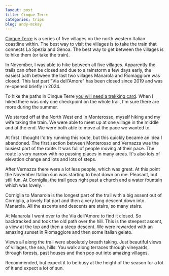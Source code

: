 ```yaml
---
layout: post
title: Cinque Terre
categories: trips
blog: andy-mckay
---
```


<a href="https://en.wikipedia.org/wiki/Cinque_Terre">Cinque Terre</a> is a series of five villages on the north western Italian coastline within. The best way to visit the villages is to take the train that connects La Spezia and Genoa. The best way to get between the villages is to hike them (or take the train).

In November, I was able to hike between all five villages. Apparently the trails can often be closed and due to a rainstorm a few days early, the easiest path between the last two villages Manarola and Riomaggiore was closed. This last part "Via dell'Amore" has been closed since 2019 and was re-opened briefly in 2024.

To hike the paths in Cinque Terre <a href="https://www.cinqueterre.eu.com/en/cinque-terre-card#cinque-terre-trekking-card">you will need a trekking card</a>. When I hiked there was only one checkpoint on the whole trail, I'm sure there are more during the summer.

<div class="strava-embed-placeholder" data-embed-type="activity" data-embed-id="12798154588" data-style="standard" data-from-embed="false"></div><script src="https://strava-embeds.com/embed.js"></script>

We started off at the North West end in Monterosso, myself hiking and my wife taking the train. We were able to meet up at one village in the middle and at the end. We were both able to move at the pace we wanted to.

At first I thought I'd try running this route, but this quickly became an idea I abandoned. The first section between Monterosso and Vernazza was the busiest part of the route. It was full of people moving at their pace. The route is very narrow with no passing places in many areas. It's also lots of elevation change and lots and lots of steps.

After Vernazza there were a lot less people, which was great. At this point the November Italian sun was starting to beat down on me. Pleasant, but still fun. At Corniglia, the trail goes right past a church and a water fountain which was lovely.

Corniglia to Manarola is the longest part of the trail with a big assent out of Corniglia, a lovely flat part and then a very long descent down into Manarola. All the ascents and descents are stairs, so many stairs.

At Manarola I went over to the Via dell'Amore to find it closed. So backtracked and took the old path over the hill. This is the steepest ascent, a view at the top and then a steep descent. We were rewarded with an amazing sunset in Riomaggiore and then some Italian gelato.

Views all along the trail were absolutely breath taking. Just beautiful views of villages, the sea, hills. You walk along terraces through vineyards, through forests, past houses and then pop out into amazing villages.

Recommended, but expect it to be busy at the height of the season for a lot of it and expect a lot of sun.